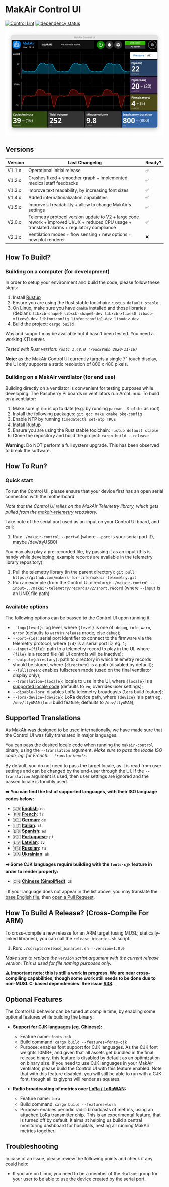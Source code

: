 # MakAir Control UI

[![Control Lint](https://github.com/makers-for-life/makair-control-ui/workflows/Control%20Lint/badge.svg)](https://github.com/makers-for-life/makair-control-ui/actions?query=workflow%3A%22Control+Lint%22) [![dependency status](https://deps.rs/repo/github/makers-for-life/makair-control-ui/status.svg)](https://deps.rs/repo/github/makers-for-life/makair-control-ui)

<p align="center">
  <img alt="UI When Ventilation Unit Is Running" src="./doc/screens/unit-running.png">
</p>

## Versions

| Version | Last Changelog | Ready? |
| ------- | -------------- | ------ |
| V1.1.x | Operational initial release | ✅
| V1.2.x | Crashes fixed + smoother graph + implemented medical staff feedbacks | ✅
| V1.3.x | Improve text readability, by increasing font sizes | ✅
| V1.4.x | Added internationalization capabilities | ✅
| V1.5.x | Improve UI readability + allow to change MakAir's settings | ✅
| V2.0.x | Telemetry protocol version update to V2 + large code rework + improved UI/UX + reduced CPU usage + translated alarms + regulatory compliance | ✅
| V2.1.x | Ventilation modes + flow sensing + new options + new plot renderer | ❌

## How To Build?

### Building on a computer (for development)

In order to setup your environment and build the code, please follow these steps:

1. Install [Rustup](https://rustup.rs/)
2. Ensure you are using the Rust stable toolchain: `rustup default stable`
3. On Linux, make sure you have `cmake` installed and those libraries (debian):
  `libxcb-shape0 libxcb-shape0-dev libxcb-xfixes0 libxcb-xfixes0-dev libfontconfig libfontconfig1-dev libudev-dev`
4. Build the project: `cargo build`

Wayland support may be available but it hasn't been tested. You need a working X11 server.

_Tested with Rust version: `rustc 1.48.0 (7eac88abb 2020-11-16)`_

**Note:** as the MakAir Control UI currently targets a single 7" touch display, the UI only supports a static resolution of 800 x 480 pixels.

### Building on a MakAir ventilator (for end use)

Building directly on a ventilator is convenient for testing purposes while developing. The Raspberry Pi boards in ventilators run ArchLinux. To build on a ventilator:

1. Make sure `glibc` is up to date (e.g. by running `pacman -S glibc` as root)
2. Install the following packages:
  `git gcc make cmake pkg-config`
3. Enable NTP by running `timedatectl set-ntp TRUE`
4. Install [Rustup](https://rustup.rs/)
5. Ensure you are using the Rust stable toolchain: `rustup default stable`
6. Clone the repository and build the project: `cargo build --release`

**Warning:** Do NOT perform a full system upgrade. This has been observed to break the software.

## How To Run?

### Quick start

To run the Control UI, please ensure that your device first has an open serial connection with the motherboard.

_Note that the Control UI relies on the MakAir Telemetry library, which gets pulled from the [makair-telemetry](https://github.com/makers-for-life/makair-telemetry) repository._

Take note of the serial port used as an input on your Control UI board, and call:

1. Run: `./makair-control --port=0` (where `--port` is your serial port ID, maybe /dev/ttyUSB0)

You may also play a pre-recorded file, by passing it as an input (this is handy while developing; example records are available in the telemetry library repository):

1. Pull the telemetry library (in the parent directory): `git pull https://github.com/makers-for-life/makair-telemetry.git`
2. Run an example (from the Control UI directory): `./makair-control --input=../makair-telemetry/records/v2/short.record` (where `--input` is an UNIX file path)

### Available options

The following options can be passed to the Control UI upon running it:

* `--log={level}`: log level, where `{level}` is one of: `debug`, `info`, `warn`, `error` (defaults to `warn` in `release` mode, else `debug`);
* `--port={id}`: serial port identifier to connect to the firmware via the telemetry protocol, where `{id}` is a serial port ID, eg. `1`;
* `--input={file}`: path to a telemetry record to play in the UI, where `{file}` is a record file (all UI controls will be inactive);
* `--output={directory}`: path to directory in which telemetry records should be stored, where `{directory}` is a path (disabled by default);
* `--fullscreen`: enables fullscreen mode (used on the final ventilator display only);
* `--translation={locale}`: locale to use in the UI, where `{locale}` is a [supported locale code](#supported-translations) (defaults to `en`; overrides user settings);
* `--disable-lora`: disables LoRa telemetry broadcasts (`lora` build feature);
* `--lora-device={device}`: LoRa device path, where `{device}` is a path eg. `/dev/ttyAMA0` (`lora` build feature; defaults to `/dev/ttyAMA0`);

## Supported Translations

As MakAir was designed to be used internationally, we have made sure that the Control UI was fully translated in major languages.

You can pass the desired locale code when running the `makair-control` binary, using the `--translation` argument. _Make sure to pass the locale ISO code, eg. for French: `--translation=fr`._

By default, you do not need to pass the target locale, as it is read from user settings and can be changed by the end-user through the UI. If the `--translation` argument is used, then user settings are ignored and the passed locale is forcibly used.

**➡️ You can find the list of supported languages, with their ISO language codes below:**

* 🇬🇧 **[English](./res/locales/en.ftl)**: `en`
* 🇫🇷 **[French](./res/locales/fr.ftl)**: `fr`
* 🇩🇪 **[German](./res/locales/de.ftl)**: `de`
* 🇮🇹 **[Italian](./res/locales/it.ftl)**: `it`
* 🇪🇸 **[Spanish](./res/locales/es.ftl)**: `es`
* 🇵🇹 **[Portuguese](./res/locales/pt.ftl)**: `pt`
* 🇱🇻 **[Latvian](./res/locales/lv.ftl)**: `lv`
* 🇷🇺 **[Russian](./res/locales/ru.ftl)**: `ru`
* 🇺🇦 **[Ukrainian](./res/locales/uk.ftl)**: `uk`

**➡️ Some CJK languages require building with the `fonts-cjk` feature in order to render properly:**

* 🇨🇳 **[Chinese (Simplified)](./res/locales/zh.ftl)**: `zh`

ℹ️ If your language does not appear in the list above, you may translate the [base English file](./res/locales/en.ftl), then [open a Pull Request](https://github.com/makers-for-life/makair-control-ui/pulls).

## How To Build A Release? (Cross-Compile For ARM)

To cross-compile a new release for an ARM target (using MUSL; statically-linked libraries), you can call the `release_binaries.sh` script:

1. Run: `./scripts/release_binaries.sh --version=1.0.0`

_Make sure to replace the `version` script argument with the current release version. This is used for file naming purposes only._

**⚠️ Important note: this is still a work in progress. We are near cross-compiling capabilities, though some work still needs to be done due to non-MUSL C-based dependencies. See issue [#38](https://github.com/makers-for-life/makair-control-ui/issues/38).**

## Optional Features

The Control UI behavior can be tuned at compile time, by enabling some optional features while building the binary:

* **Support for CJK languages (eg. Chinese):**
  * Feature name: `fonts-cjk`
  * Build command: `cargo build --features=fonts-cjk`
  * Purpose: enables font support for CJK languages. As the CJK font weights 10MB+, and given that all assets get bundled in the final release binary, this feature is disabled by default as an optimization on binary size. If you need to use CJK languages in your MakAir ventilator, please build the Control UI with this feature enabled. Note that with this feature disabled, you will still be able to run with a CJK font, though all its glyphs will render as squares.

* **Radio broadcasting of metrics over [LoRa / LoRaWAN](https://en.wikipedia.org/wiki/LoRa):**
  * Feature name: `lora`
  * Build command: `cargo build --features=lora`
  * Purpose: enables periodic radio broadcasts of metrics, using an attached LoRa transmitter chip. This is an experimental feature, that is turned off by default. It aims at helping us build a central monitoring dashboard for hospitals, nesting all running MakAir metrics together.

## Troubleshooting

In case of an issue, please review the following points and check if any could help:

* If you are on Linux, you need to be a member of the `dialout` group for your user to be able to use the device created by the serial port.
